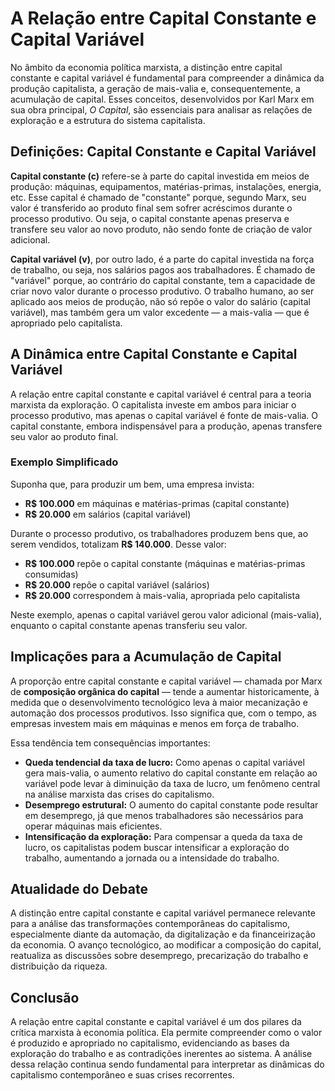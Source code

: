 # A Relação entre Capital Constante e Capital Variável

No âmbito da economia política marxista, a distinção entre capital constante e capital variável é fundamental para compreender a dinâmica da produção capitalista, a geração de mais-valia e, consequentemente, a acumulação de capital. Esses conceitos, desenvolvidos por Karl Marx em sua obra principal, *O Capital*, são essenciais para analisar as relações de exploração e a estrutura do sistema capitalista.

## Definições: Capital Constante e Capital Variável

**Capital constante (c)** refere-se à parte do capital investida em meios de produção: máquinas, equipamentos, matérias-primas, instalações, energia, etc. Esse capital é chamado de "constante" porque, segundo Marx, seu valor é transferido ao produto final sem sofrer acréscimos durante o processo produtivo. Ou seja, o capital constante apenas preserva e transfere seu valor ao novo produto, não sendo fonte de criação de valor adicional.

**Capital variável (v)**, por outro lado, é a parte do capital investida na força de trabalho, ou seja, nos salários pagos aos trabalhadores. É chamado de "variável" porque, ao contrário do capital constante, tem a capacidade de criar novo valor durante o processo produtivo. O trabalho humano, ao ser aplicado aos meios de produção, não só repõe o valor do salário (capital variável), mas também gera um valor excedente — a mais-valia — que é apropriado pelo capitalista.

## A Dinâmica entre Capital Constante e Capital Variável

A relação entre capital constante e capital variável é central para a teoria marxista da exploração. O capitalista investe em ambos para iniciar o processo produtivo, mas apenas o capital variável é fonte de mais-valia. O capital constante, embora indispensável para a produção, apenas transfere seu valor ao produto final.

### Exemplo Simplificado

Suponha que, para produzir um bem, uma empresa invista:

- **R$ 100.000** em máquinas e matérias-primas (capital constante)
- **R$ 20.000** em salários (capital variável)

Durante o processo produtivo, os trabalhadores produzem bens que, ao serem vendidos, totalizam **R$ 140.000**. Desse valor:

- **R$ 100.000** repõe o capital constante (máquinas e matérias-primas consumidas)
- **R$ 20.000** repõe o capital variável (salários)
- **R$ 20.000** correspondem à mais-valia, apropriada pelo capitalista

Neste exemplo, apenas o capital variável gerou valor adicional (mais-valia), enquanto o capital constante apenas transferiu seu valor.

## Implicações para a Acumulação de Capital

A proporção entre capital constante e capital variável — chamada por Marx de **composição orgânica do capital** — tende a aumentar historicamente, à medida que o desenvolvimento tecnológico leva à maior mecanização e automação dos processos produtivos. Isso significa que, com o tempo, as empresas investem mais em máquinas e menos em força de trabalho.

Essa tendência tem consequências importantes:

- **Queda tendencial da taxa de lucro:** Como apenas o capital variável gera mais-valia, o aumento relativo do capital constante em relação ao variável pode levar à diminuição da taxa de lucro, um fenômeno central na análise marxista das crises do capitalismo.
- **Desemprego estrutural:** O aumento do capital constante pode resultar em desemprego, já que menos trabalhadores são necessários para operar máquinas mais eficientes.
- **Intensificação da exploração:** Para compensar a queda da taxa de lucro, os capitalistas podem buscar intensificar a exploração do trabalho, aumentando a jornada ou a intensidade do trabalho.

## Atualidade do Debate

A distinção entre capital constante e capital variável permanece relevante para a análise das transformações contemporâneas do capitalismo, especialmente diante da automação, da digitalização e da financeirização da economia. O avanço tecnológico, ao modificar a composição do capital, reatualiza as discussões sobre desemprego, precarização do trabalho e distribuição da riqueza.

## Conclusão

A relação entre capital constante e capital variável é um dos pilares da crítica marxista à economia política. Ela permite compreender como o valor é produzido e apropriado no capitalismo, evidenciando as bases da exploração do trabalho e as contradições inerentes ao sistema. A análise dessa relação continua sendo fundamental para interpretar as dinâmicas do capitalismo contemporâneo e suas crises recorrentes.